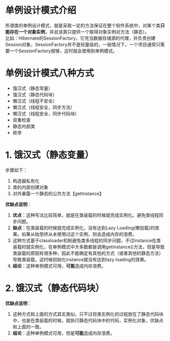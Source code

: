 # 单例设计模式介绍
所谓类的单例设计模式，就是采取一定的方法保证在整个软件系统中，对某个类**只能存在一个对象实例**，并且该类只提供一个取得对象实例对方法（静态）。<br/>
比如：Hibernate的SessionFactory，它充当数据存储源的代理，并负责创建Session对象，SessionFactory并不是轻量级的，一般情况下，一个项目通常只需要一个SessionFactory就够，这时就会使用到单例模式。

# 单例设计模式八种方式
- 饿汉式（静态常量）
- 饿汉式（静态代码块）
- 懒汉式（线程不安全）
- 懒汉式（线程安全，同步方法）
- 懒汉式（线程安全，同步代码块）
- 双重检查
- 静态内部类
- 枚举


# 1. 饿汉式（静态变量）
步骤如下：
1. 构造器私有化
2. 类的内部创建对象
3. 对外暴露一个静态的公共方法【getInstance】


**优缺点说明**：<br/>
1. **优点**：这种写法比较简单，就是在类装载的时候就完成实例化。避免类线程同步问题。
2. **缺点**：在类装载的时候就完成实例化，没有达到Lazy Loading(懒加载)的效果。如果从始至终从未使用过这个实例，则会造成内存的浪费。
3. 这种方式基于classloader机制避免类多线程的同步问题，不过instance在类装载时就实例化，在单例模式中大多数都是调用getInstance()方法，但是导致类装载的原因有很多种，因此不能确定有其他的方式（或者其他的静态方法）导致类装载，这时候初始化instance就没有达到lazy loading的效果。
4. **结论**：这种单例模式可用，**可能**造成内存浪费。

# 2. 饿汉式（静态代码块）
**优缺点说明**：<br/>
1. 这种方式和上面的方式其实类似，只不过将类实例化的过程放在了静态代码块中，也是在类装载的时候，就执行静态代码块中的代码，实例化对象，优缺点和上面的一致。
2. **结论**：这种单例模式可用，但是**可能**造成内存浪费。